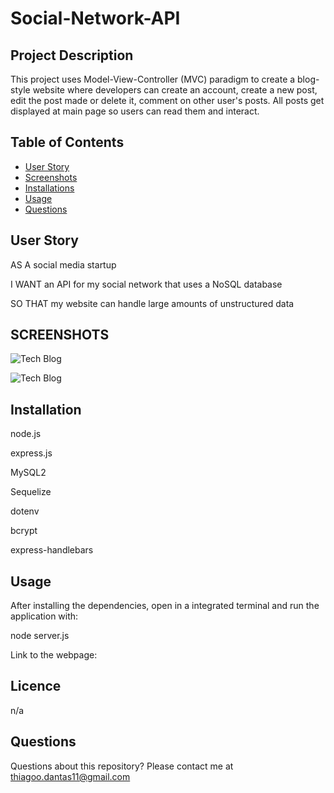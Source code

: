 # Social-Network-API

## Project Description

This project uses Model-View-Controller (MVC) paradigm to create a blog-style website where developers can create an account, create a new post, edit the post made or delete it, comment on other user's posts. All posts get displayed at main page so users can read them and interact.

## Table of Contents

- [User Story](#user-story)
- [Screenshots](#screenshots)
- [Installations](#installations)
- [Usage](#usage)
- [Questions](#questions)

## User Story

AS A social media startup

I WANT an API for my social network that uses a NoSQL database

SO THAT my website can handle large amounts of unstructured data

## SCREENSHOTS

![Tech Blog]()

![Tech Blog]()

## Installation

node.js

express.js

MySQL2

Sequelize

dotenv

bcrypt

express-handlebars

## Usage

After installing the dependencies, open in a integrated terminal and run the application with:

node server.js

Link to the webpage: 

## Licence

n/a

## Questions

Questions about this repository? Please contact me at thiagoo.dantas11@gmail.com
